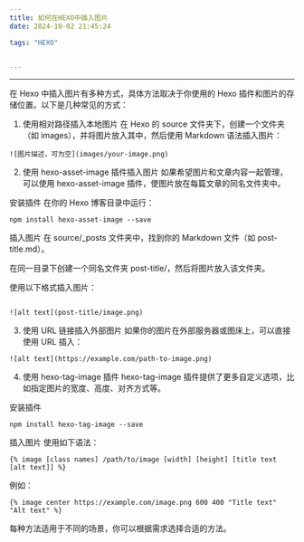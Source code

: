 ```yaml
---
title: 如何在HEXO中插入图片
date: 2024-10-02 21:45:24

tags: "HEXO"


---
```


---

<!-- more -->

在 Hexo 中插入图片有多种方式，具体方法取决于你使用的 Hexo 插件和图片的存储位置。以下是几种常见的方式：

1. 使用相对路径插入本地图片
在 Hexo 的 source 文件夹下，创建一个文件夹（如 images），并将图片放入其中，然后使用 Markdown 语法插入图片：



```
![图片描述，可为空](images/your-image.png)
```



2. 使用 hexo-asset-image 插件插入图片
如果希望图片和文章内容一起管理，可以使用 hexo-asset-image 插件，使图片放在每篇文章的同名文件夹中。

安装插件
在你的 Hexo 博客目录中运行：

```
npm install hexo-asset-image --save
```

插入图片
在 source/_posts 文件夹中，找到你的 Markdown 文件（如 post-title.md）。

在同一目录下创建一个同名文件夹 post-title/，然后将图片放入该文件夹。

使用以下格式插入图片：

```

![alt text](post-title/image.png)
```


3. 使用 URL 链接插入外部图片
如果你的图片在外部服务器或图床上，可以直接使用 URL 插入：

```
![alt text](https://example.com/path-to-image.png)
```


4. 使用 hexo-tag-image 插件
hexo-tag-image 插件提供了更多自定义选项，比如指定图片的宽度、高度、对齐方式等。

安装插件

```
npm install hexo-tag-image --save
```

插入图片
使用如下语法：

```
{% image [class names] /path/to/image [width] [height] [title text [alt text]] %}
```

例如：

```
{% image center https://example.com/image.png 600 400 "Title text" "Alt text" %}
```

每种方法适用于不同的场景，你可以根据需求选择合适的方法。





